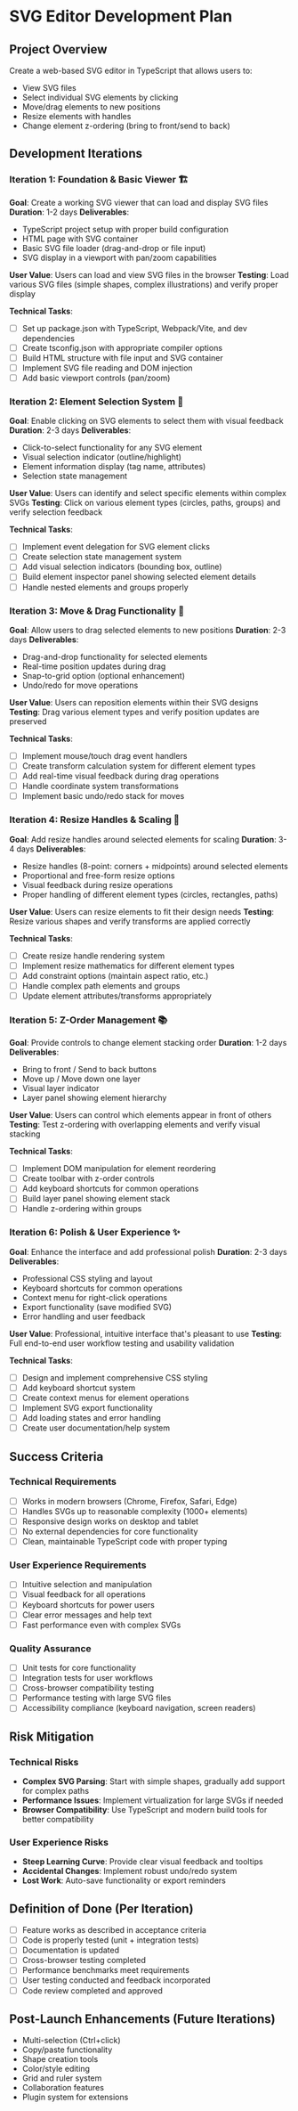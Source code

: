 # SVG Editor Development Plan

## Project Overview
Create a web-based SVG editor in TypeScript that allows users to:
- View SVG files
- Select individual SVG elements by clicking
- Move/drag elements to new positions
- Resize elements with handles
- Change element z-ordering (bring to front/send to back)

## Development Iterations

### Iteration 1: Foundation & Basic Viewer 🏗️
**Goal**: Create a working SVG viewer that can load and display SVG files
**Duration**: 1-2 days
**Deliverables**:
- TypeScript project setup with proper build configuration
- HTML page with SVG container
- Basic SVG file loader (drag-and-drop or file input)
- SVG display in a viewport with pan/zoom capabilities

**User Value**: Users can load and view SVG files in the browser
**Testing**: Load various SVG files (simple shapes, complex illustrations) and verify proper display

**Technical Tasks**:
- [ ] Set up package.json with TypeScript, Webpack/Vite, and dev dependencies
- [ ] Create tsconfig.json with appropriate compiler options
- [ ] Build HTML structure with file input and SVG container
- [ ] Implement SVG file reading and DOM injection
- [ ] Add basic viewport controls (pan/zoom)

### Iteration 2: Element Selection System 🎯
**Goal**: Enable clicking on SVG elements to select them with visual feedback
**Duration**: 2-3 days
**Deliverables**:
- Click-to-select functionality for any SVG element
- Visual selection indicator (outline/highlight)
- Element information display (tag name, attributes)
- Selection state management

**User Value**: Users can identify and select specific elements within complex SVGs
**Testing**: Click on various element types (circles, paths, groups) and verify selection feedback

**Technical Tasks**:
- [ ] Implement event delegation for SVG element clicks
- [ ] Create selection state management system
- [ ] Add visual selection indicators (bounding box, outline)
- [ ] Build element inspector panel showing selected element details
- [ ] Handle nested elements and groups properly

### Iteration 3: Move & Drag Functionality 🚚
**Goal**: Allow users to drag selected elements to new positions
**Duration**: 2-3 days
**Deliverables**:
- Drag-and-drop functionality for selected elements
- Real-time position updates during drag
- Snap-to-grid option (optional enhancement)
- Undo/redo for move operations

**User Value**: Users can reposition elements within their SVG designs
**Testing**: Drag various element types and verify position updates are preserved

**Technical Tasks**:
- [ ] Implement mouse/touch drag event handlers
- [ ] Create transform calculation system for different element types
- [ ] Add real-time visual feedback during drag operations
- [ ] Handle coordinate system transformations
- [ ] Implement basic undo/redo stack for moves

### Iteration 4: Resize Handles & Scaling 📏
**Goal**: Add resize handles around selected elements for scaling
**Duration**: 3-4 days
**Deliverables**:
- Resize handles (8-point: corners + midpoints) around selected elements
- Proportional and free-form resize options
- Visual feedback during resize operations
- Proper handling of different element types (circles, rectangles, paths)

**User Value**: Users can resize elements to fit their design needs
**Testing**: Resize various shapes and verify transforms are applied correctly

**Technical Tasks**:
- [ ] Create resize handle rendering system
- [ ] Implement resize mathematics for different element types
- [ ] Add constraint options (maintain aspect ratio, etc.)
- [ ] Handle complex path elements and groups
- [ ] Update element attributes/transforms appropriately

### Iteration 5: Z-Order Management 📚
**Goal**: Provide controls to change element stacking order
**Duration**: 1-2 days
**Deliverables**:
- Bring to front / Send to back buttons
- Move up / Move down one layer
- Visual layer indicator
- Layer panel showing element hierarchy

**User Value**: Users can control which elements appear in front of others
**Testing**: Test z-ordering with overlapping elements and verify visual stacking

**Technical Tasks**:
- [ ] Implement DOM manipulation for element reordering
- [ ] Create toolbar with z-order controls
- [ ] Add keyboard shortcuts for common operations
- [ ] Build layer panel showing element stack
- [ ] Handle z-ordering within groups

### Iteration 6: Polish & User Experience ✨
**Goal**: Enhance the interface and add professional polish
**Duration**: 2-3 days
**Deliverables**:
- Professional CSS styling and layout
- Keyboard shortcuts for common operations
- Context menu for right-click operations
- Export functionality (save modified SVG)
- Error handling and user feedback

**User Value**: Professional, intuitive interface that's pleasant to use
**Testing**: Full end-to-end user workflow testing and usability validation

**Technical Tasks**:
- [ ] Design and implement comprehensive CSS styling
- [ ] Add keyboard shortcut system
- [ ] Create context menus for element operations
- [ ] Implement SVG export functionality
- [ ] Add loading states and error handling
- [ ] Create user documentation/help system

## Success Criteria

### Technical Requirements
- [ ] Works in modern browsers (Chrome, Firefox, Safari, Edge)
- [ ] Handles SVGs up to reasonable complexity (1000+ elements)
- [ ] Responsive design works on desktop and tablet
- [ ] No external dependencies for core functionality
- [ ] Clean, maintainable TypeScript code with proper typing

### User Experience Requirements
- [ ] Intuitive selection and manipulation
- [ ] Visual feedback for all operations
- [ ] Keyboard shortcuts for power users
- [ ] Clear error messages and help text
- [ ] Fast performance even with complex SVGs

### Quality Assurance
- [ ] Unit tests for core functionality
- [ ] Integration tests for user workflows
- [ ] Cross-browser compatibility testing
- [ ] Performance testing with large SVG files
- [ ] Accessibility compliance (keyboard navigation, screen readers)

## Risk Mitigation

### Technical Risks
- **Complex SVG Parsing**: Start with simple shapes, gradually add support for complex paths
- **Performance Issues**: Implement virtualization for large SVGs if needed
- **Browser Compatibility**: Use TypeScript and modern build tools for better compatibility

### User Experience Risks
- **Steep Learning Curve**: Provide clear visual feedback and tooltips
- **Accidental Changes**: Implement robust undo/redo system
- **Lost Work**: Auto-save functionality or export reminders

## Definition of Done (Per Iteration)
- [ ] Feature works as described in acceptance criteria
- [ ] Code is properly tested (unit + integration tests)
- [ ] Documentation is updated
- [ ] Cross-browser testing completed
- [ ] Performance benchmarks meet requirements
- [ ] User testing conducted and feedback incorporated
- [ ] Code review completed and approved

## Post-Launch Enhancements (Future Iterations)
- Multi-selection (Ctrl+click)
- Copy/paste functionality
- Shape creation tools
- Color/style editing
- Grid and ruler system
- Collaboration features
- Plugin system for extensions